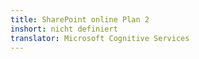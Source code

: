 ```yaml
---
title: SharePoint online Plan 2
inshort: nicht definiert
translator: Microsoft Cognitive Services
---
```




